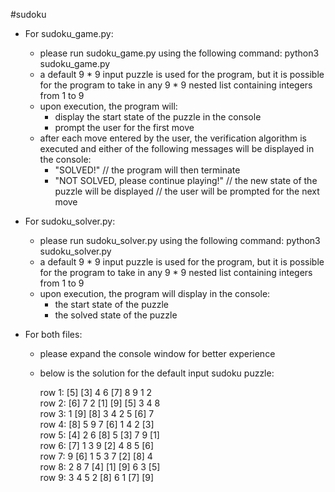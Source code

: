 #sudoku

- For sudoku_game.py:

  - please run sudoku_game.py using the following command: python3 sudoku_game.py
  - a default 9 * 9 input puzzle is used for the program, but it is possible for the program to take in any 9 * 9 nested list containing integers from 1 to 9
  - upon execution, the program will:
    - display the start state of the puzzle in the console
    - prompt the user for the first move
  - after each move entered by the user, the verification algorithm is executed and either of the following messages will be displayed in the console:
    - "SOLVED!" // the program will then terminate
    - "NOT SOLVED, please continue playing!" // the new state of the puzzle will be displayed
					   // the user will be prompted for the next move


- For sudoku_solver.py:

  - please run sudoku_solver.py using the following command: python3 sudoku_solver.py
  - a default 9 * 9 input puzzle is used for the program, but it is possible for the program to take in any 9 * 9 nested list containing integers from 1 to 9
  - upon execution, the program will display in the console:
    - the start state of the puzzle
    - the solved state of the puzzle


- For both files:

  - please expand the console window for better experience
  - below is the solution for the default input sudoku puzzle:

     row 1: [5] [3]  4   6  [7]  8   9   1   2   
     row 2: [6]  7   2  [1] [9] [5]  3   4   8   
     row 3:  1  [9] [8]  3   4   2   5  [6]  7   
     row 4: [8]  5   9   7  [6]  1   4   2  [3]  
     row 5: [4]  2   6  [8]  5  [3]  7   9  [1]  
     row 6: [7]  1   3   9  [2]  4   8   5  [6]  
     row 7:  9  [6]  1   5   3   7  [2] [8]  4   
     row 8:  2   8   7  [4] [1] [9]  6   3  [5]  
     row 9:  3   4   5   2  [8]  6   1  [7] [9]  


